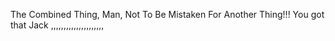 The Combined Thing, Man, Not To Be Mistaken For Another Thing!!! You got that Jack ,,,,,,,,,,,,,,,,,,,,,
